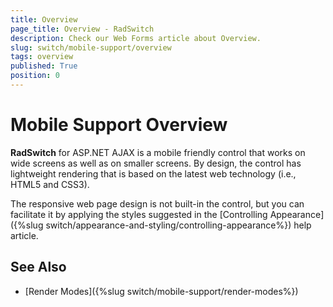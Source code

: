 ```yaml
---
title: Overview
page_title: Overview - RadSwitch
description: Check our Web Forms article about Overview.
slug: switch/mobile-support/overview
tags: overview
published: True
position: 0
---
```


# Mobile Support Overview

**RadSwitch** for ASP.NET AJAX is a mobile friendly control that works on wide screens as well as on smaller screens. By design, the control has lightweight rendering that is based on the latest web technology (i.e., HTML5 and CSS3).

The responsive web page design is not built-in the control, but you can facilitate it by applying the styles suggested in the  [Controlling Appearance]({%slug switch/appearance-and-styling/controlling-appearance%}) help article.

## See Also

 * [Render Modes]({%slug switch/mobile-support/render-modes%})

